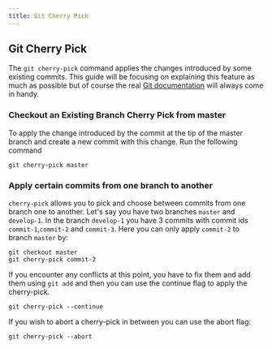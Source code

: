 ```yaml
---
title: Git Cherry Pick
---
```

## Git Cherry Pick

The `git cherry-pick` command applies the changes introduced by some existing commits. This guide will be focusing on explaining this feature as much as possible but of course the real <a href='https://git-scm.com/docs/git-cherry-pick' target='_blank' rel='nofollow'>Git documentation</a> will always come in handy.

### Checkout an Existing Branch Cherry Pick from master
To apply the change introduced by the commit at the tip of the master branch and create a new commit with this change. Run the following command
```shell
git cherry-pick master
```
### Apply certain commits from one branch to another
`cherry-pick` allows you to pick and choose between commits from one branch one to another. Let's say you have two branches `master` and `develop-1`. In the branch `develop-1` you have 3 commits with commit ids `commit-1`,`commit-2` and `commit-3`. Here you can only apply `commit-2` to branch `master` by:
```shell
git checkout master
git cherry-pick commit-2
```
If you encounter any conflicts at this point, you have to fix them and add them using `git add` and then you can use the continue flag to apply the cherry-pick.
```shell
git cherry-pick --continue
```
If you wish to abort a cherry-pick in between you can use the abort flag:
```shell
git cherry-pick --abort
```
